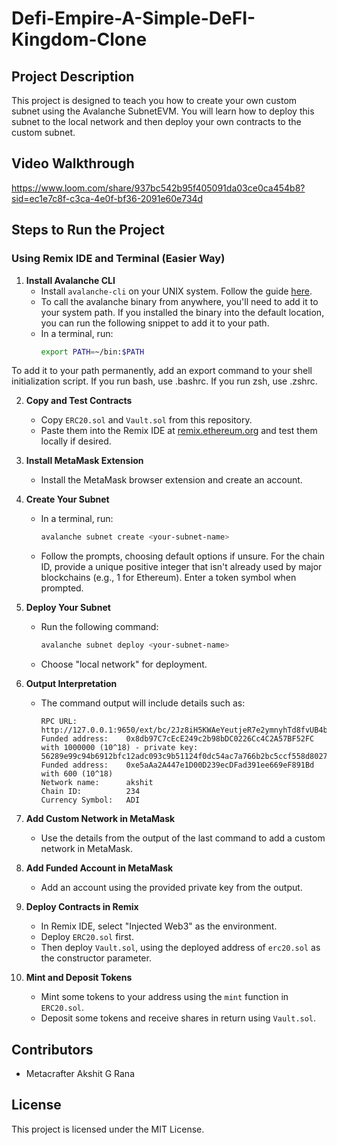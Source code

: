 # Defi-Empire-A-Simple-DeFI-Kingdom-Clone

## Project Description

This project is designed to teach you how to create your own custom subnet using the Avalanche SubnetEVM. You will learn how to deploy this subnet to the local network and then deploy your own contracts to the custom subnet.
## Video Walkthrough
https://www.loom.com/share/937bc542b95f405091da03ce0ca454b8?sid=ec1e7c8f-c3ca-4e0f-bf36-2091e60e734d
## Steps to Run the Project

### Using Remix IDE and Terminal (Easier Way)

1. **Install Avalanche CLI**
   - Install `avalanche-cli` on your UNIX system. Follow the guide [here](https://docs.avax.network/tooling/cli-guides/install-avalanche-cli).
   - To call the avalanche binary from anywhere, you'll need to add it to your system path. If you installed the binary into the default location, you can run the following snippet to add it to your path.
   - In a terminal, run:
     ```bash
     export PATH=~/bin:$PATH
     ``` 

To add it to your path permanently, add an export command to your shell initialization script. If you run bash, use .bashrc. If you run zsh, use .zshrc.

2. **Copy and Test Contracts**
   - Copy `ERC20.sol` and `Vault.sol` from this repository.
   - Paste them into the Remix IDE at [remix.ethereum.org](https://remix.ethereum.org) and test them locally if desired.

3. **Install MetaMask Extension**
   - Install the MetaMask browser extension and create an account.

4. **Create Your Subnet**
   - In a terminal, run:
     ```bash
     avalanche subnet create <your-subnet-name>
     ```
   - Follow the prompts, choosing default options if unsure. For the chain ID, provide a unique positive integer that isn't already used by major blockchains (e.g., 1 for Ethereum). Enter a token symbol when prompted.

5. **Deploy Your Subnet**
   - Run the following command:
     ```bash
     avalanche subnet deploy <your-subnet-name>
     ```
   - Choose "local network" for deployment.

6. **Output Interpretation**
   - The command output will include details such as:
     ```
     RPC URL:           http://127.0.0.1:9650/ext/bc/2Jz8iH5KWAeYeutjeR7e2ymnyhTd8fvUB4bmsJ2PWLHnriQDcD/rpc
     Funded address:    0x8db97C7cEcE249c2b98bDC0226Cc4C2A57BF52FC with 1000000 (10^18) - private key: 56289e99c94b6912bfc12adc093c9b51124f0dc54ac7a766b2bc5ccf558d8027
     Funded address:    0xe5aAa2A447e1D00D239ecDFad391ee669eF891Bd with 600 (10^18)
     Network name:      akshit
     Chain ID:          234
     Currency Symbol:   ADI
     ```

7. **Add Custom Network in MetaMask**
   - Use the details from the output of the last command to add a custom network in MetaMask.

8. **Add Funded Account in MetaMask**
   - Add an account using the provided private key from the output.

9. **Deploy Contracts in Remix**
   - In Remix IDE, select "Injected Web3" as the environment.
   - Deploy `ERC20.sol` first.
   - Then deploy `Vault.sol`, using the deployed address of `erc20.sol` as the constructor parameter.

10. **Mint and Deposit Tokens**
    - Mint some tokens to your address using the `mint` function in `ERC20.sol`.
    - Deposit some tokens and receive shares in return using `Vault.sol`.

## Contributors

- Metacrafter Akshit G Rana

## License

This project is licensed under the MIT License.
